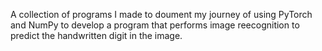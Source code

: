 A collection of programs I made to doument my journey of using PyTorch and NumPy to develop a program that performs image reecognition to predict the handwritten digit in the image.
